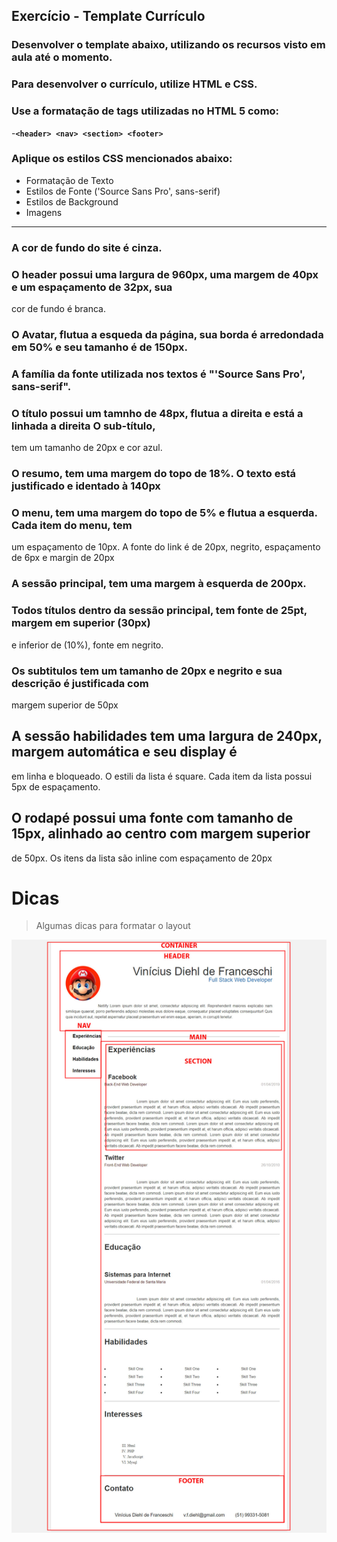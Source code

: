 ## Exercício - Template Currículo

### Desenvolver o template abaixo, utilizando os recursos visto em aula até o momento.
### Para desenvolver o currículo, utilize HTML e CSS. 
### Use a formatação de tags utilizadas no HTML 5 como:
  -**```<header> <nav> <section> <footer>```**
### Aplique os estilos CSS mencionados abaixo:  
  - Formatação de Texto
  - Estilos de Fonte ('Source Sans Pro', sans-serif)
  - Estilos de Background
  - Imagens
-----------------
### A cor de fundo do site é cinza.
### O header possui uma largura de 960px, uma margem de 40px e um espaçamento de 32px, sua
cor de fundo é branca.
### O Avatar, flutua a esqueda da página, sua borda é arredondada em 50% e seu tamanho é de 150px.
### A família da fonte utilizada nos textos é "'Source Sans Pro', sans-serif".
### O título possui um tamnho de 48px, flutua a direita e está a linhada a direita O sub-título,
tem um tamanho de 20px e cor azul.
### O resumo, tem uma margem do topo de 18%. O texto está justificado e identado à 140px
### O menu, tem uma margem do topo de 5% e flutua a esquerda. Cada item do menu, tem
um espaçamento de 10px. A fonte do link é de 20px, negrito, espaçamento de 6px e margin
de 20px
### A sessão principal, tem uma margem à esquerda de 200px.
### Todos títulos dentro da sessão principal, tem fonte de 25pt, margem em superior (30px)
e inferior de (10%), fonte em negrito.
### Os subtitulos tem um tamanho de 20px e negrito e sua descrição é justificada com
margem superior de 50px
## A sessão habilidades tem uma largura de 240px, margem automática e seu display é
em linha e bloqueado. O estili da lista é square. Cada item da lista possui 5px de 
espaçamento.
## O rodapé possui uma fonte com tamanho de 15px, alinhado ao centro com margem superior
de 50px. Os itens da lista são inline com espaçamento de 20px

# Dicas
> Algumas dicas para formatar o layout

![alt text](https://github.com/V1n1c1us/aula-curriculo-template/blob/master/img/template.jpg)
